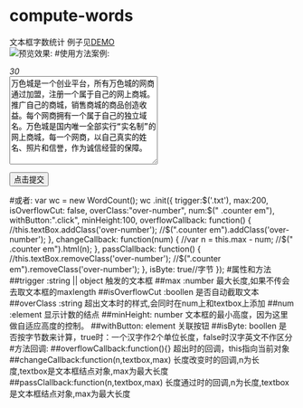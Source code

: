 # compute-words
文本框字数统计
例子见[DEMO](http://www.lovewebgames.com/jsmodule/word-count.html)  
![预览效果:](http://www.lovewebgames.com/jsmodule/images/ui/word-count.png "点击预览效果")
#使用方法案例:
    <div class="txt-count-container">
        <div class="counter"><em>30</em></div>
        <textarea name="txt" id="txt" cols="30" rows="10" class="txt">万色城是一个创业平台，所有万色城的网商通过加盟，注册一个属于自己的网上商城。推广自己的商城，销售商城的商品创造收益。每个网商拥有一个属于自己的独立域名。万色城是国内唯一全部实行“实名制”的网上商城，每一个网商，以自己真实的姓名、照片和信誉，作为诚信经营的保障。</textarea>
    </div>
        <p><input type="button" value="点击提交" class="click"></p>
        <script type="text/javascript" src="../src/zepto.js"></script>
        <script type="text/javascript" src="../src/word-count.js"></script>
        <script>
            $(function() {
                $(".click").click(function(){
                    if(!$('.txt').data('overflow') ){
                        alert('ok')
                    }
                });
                $('.txt').WordCount({
                    max:200,
                    isOverflowCut: false,
                    overClass:"over-number",
                    num:$(" .counter em"),
                    withButton:".click",
                    minHeight:100,
                    overflowCallback: function() {
                        //this.textBox.addClass('over-number');
                        //$(".counter em").addClass('over-number');
                    },
                    changeCallback: function(num) {
                        //var n = this.max - num;
                        //$(" .counter em").html(n);
                    },
                    passClallback: function() {
                        //this.textBox.removeClass('over-number');
                        //$(".counter em").removeClass('over-number');
                    },
                    isByte: true//字节
                });
            });
        </script>
#或者:
    var wc = new WordCount();
    wc .init({
            trigger:$('.txt'),
            max:200,
            isOverflowCut: false,
            overClass:"over-number",
            num:$(" .counter em"),
            withButton:".click",
            minHeight:100,
            overflowCallback: function() {
                //this.textBox.addClass('over-number');
                //$(".counter em").addClass('over-number');
            },
            changeCallback: function(num) {
                //var n = this.max - num;
                //$(" .counter em").html(n);
            },
            passClallback: function() {
                //this.textBox.removeClass('over-number');
                //$(".counter em").removeClass('over-number');
            },
            isByte: true//字节
        });
#属性和方法
##trigger  :string || object
    触发的文本框
##max  :number
    最大长度,如果不传会去取文本框的maxlength
##isOverflowCut  :boollen
    是否自动截取文本
##overClass     :string
    超出文本时的样式,会同时在num上和textbox上添加
##num   :element
    显示计数的结点
##minHeight:    number
    文本框的最小高度，因为这里做自适应高度的控制。
##withButton:   element
    关联按钮
##isByte:   boollen
    是否按字节数来计算，true时：一个汉字作2个单位长度，false时汉字英文不作区分
#方法回调:
##overflowCallback:function(){}
    超出时的回调，this指向当前对象
##changeCallback:function(n,textbox,max)
    长度改变时的回调,n为长度,textbox是文本框结点对象,max为最大长度
##passClallback:function(n,textbox,max)
    长度通过时的回调,n为长度,textbox是文本框结点对象,max为最大长度
